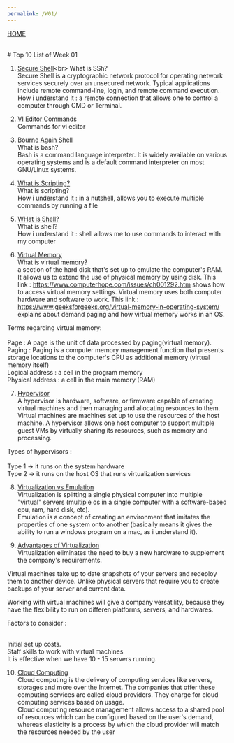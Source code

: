 ```yaml
---
permalink: /W01/
---
```

[HOME](../)

<br>
# Top 10 List of Week 01

1. [Secure Shell](https://en.wikipedia.org/wiki/Ssh_(Secure_Shell))<br>
What is SSh?<br>
Secure Shell is a cryptographic network protocol for operating network services securely over an unsecured network. Typical applications include remote command-line, login, and remote command execution.
How i understand it : a remote connection that allows one to control a computer through CMD or Terminal.

2. [VI Editor Commands](https://www.guru99.com/the-vi-editor.html)<br>
Commands for vi editor

3. [Bourne Again Shell](https://linuxconfig.org/bash-scripting-tutorial-for-beginners)<br>
What is bash?<br>
Bash is a command language interpreter. It is widely available on various operating systems and is a default command interpreter on most GNU/Linux systems.

4. [What is Scripting?](https://linuxconfig.org/bash-scripting-tutorial-for-beginners)<br>
What is scripting?<br>
How i understand it : in a nutshell, allows you to execute multiple commands by running a file

5. [WHat is Shell?](https://linuxconfig.org/bash-scripting-tutorial-for-beginners)<br>
What is shell?<br>
How i understand it : shell allows me to use commands to interact with my computer

6. [Virtual Memory](https://www.tutorialspoint.com/operating_system/os_virtual_memory.htm)<br>
What is virtual memory?<br>
a section of the hard disk that's set up to emulate the computer's RAM. It allows us to extend the use of physical memory by using disk. This link : https://www.computerhope.com/issues/ch001292.htm shows how to access virtual memory settings. Virtual memory uses both computer hardware and software to work. This link : https://www.geeksforgeeks.org/virtual-memory-in-operating-system/ explains about demand paging and how virtual memory works in an OS.

Terms regarding virtual memory:<br><br>
Page : A page is the unit of data processed by paging(virtual memory).<br>
Paging : Paging is a computer memory management function that presents storage locations to the computer's CPU as additional memory (virtual memory itself)<br>
Logical address : a cell in the program memory<br> 
Physical address : a cell in the main memory (RAM)<br>


7. [Hypervisor](https://www.dnsstuff.com/what-is-hypervisor)<br>
A hypervisor is hardware, software, or firmware capable of creating virtual machines and then managing and allocating resources to them. Virtual machines are machines set up to use the resources of the host machine. A hypervisor allows one host computer to support multiple guest VMs by virtually sharing its resources, such as memory and processing.<br>

Types of hypervisors :<br><br>
Type 1 -> it runs on the system hardware<br>
Type 2 -> it runs on the host OS that runs virtualization services<br>

8. [Virtualization vs Emulation](https://www.hitechnectar.com/blogs/virtualization-emulation/)<br>
Virtualization is splitting a single physical computer into multiple "virtual" servers (multiple os in a single computer with a software-based cpu, ram, hard disk, etc).<br>
Emulation is a concept of creating an environment that imitates the properties of one system onto another (basically means it gives the ability to run a windows program on a mac, as i understand it).<br>

9. [Advantages of Virtualization](https://www.techadvisory.org/2019/07/advantages-and-costs-of-virtualization/)<br>
Virtualization eliminates the need to buy a new hardware to supplement the company's requirements. 

Virtual machines take up to date snapshots of your servers and redeploy them to another device. Unlike physical servers that require you to create backups of your server and current data.

Working with virtual machines will give a company versatility, because they have the flexibility to run on differen platforms, servers, and hardwares.

Factors to consider :<br><br>

Initial set up costs.<br>
Staff skills to work with virtual machines<br>
It is effective when we have 10 - 15 servers running.<br>



10. [Cloud Computing](https://www.esds.co.in/blog/cloud-computing-types-cloud/#sthash.UxuMipCh.dpbs)<br>
Cloud computing is the delivery of computing services like servers, storages and more over the Internet. The companies that offer these computing services are called cloud providers. They charge for cloud computing services based on usage.<br> 
Cloud computing resource management allows access to a shared pool of resources which can be configured based on the user's demand, whereas elasticity is a process by which the cloud provider will match the resources needed by the user

